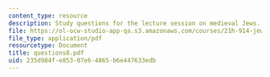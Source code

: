 ```yaml
---
content_type: resource
description: Study questions for the lecture session on medieval Jews.
file: https://ol-ocw-studio-app-qa.s3.amazonaws.com/courses/21h-914-jewish-history-from-biblical-to-modern-times-fall-2007/235d984fe85307e64865b6e447633edb_questions8.pdf
file_type: application/pdf
resourcetype: Document
title: questions8.pdf
uid: 235d984f-e853-07e6-4865-b6e447633edb
---
```

